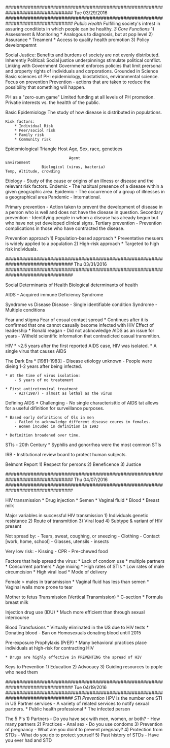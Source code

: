 ################################################################################
Tue 03/29/2016
################################################################################
*Public Health*
    Fulfilling society's intrest in assuring conditiots in which people can be healthy.
    _3 Core Functions_
        1) Assessment & Monitoring 
            * Analogous to diagnosis, but at pop level
        2) Assurance
            * Treament
            * Access to quality health promotion
        3) Policy develompemnt

Social Justice:
    Benefits and burdens of society are not evenly distributed.
Inherently Political:
    Social justice underpinnings stimulate political conflict.
Linking with Government
    Government enforces policies that limit prersonal and property rights of individuals and corporations.
Grounded in Science
    Basic sciences of PH: epidemiology, biostatistics, environmental science.
Focus on prevention
    Prevention - actions that are taken to reduce the possibility that something will happen.

PH as a "zero-sum game"
    Limited funding at all levels of PH promotion.
    Privatie interests vs. the healtth of the public.

Basic Epidemiology
    The study of how disease is distributed in populations.

    Risk factors:
        * Individual Risk
        * Peer/sociol risk
        * Family risk
        * Community risk


Epidemiological Triangle
                                                        Host
                                            Age, Sex, race, genetices



                                Agent                                          Environment
                    Biologicol (virus, bacteria)                         Temp, Altitude, crowding

Etiology    - Study of the cause or origins of an illness or disease and the relevant risk factors.
Endemic     - The habitual presence of a disease within a given geographic area. 
Epidemic    - The occurrence of a group of illnesses in a geographical area
Pandemic    - International.

Primary prevention     - Action taken to prevent the development of disease in a person who is well and does not have the disease in question.
Secondary prevention    - Identifying people in whom a disease has already begun but who have not yet developed clinical signs.
Tertiary prevention     - Prevention complications in those who have contracted the disease. 

Prevention approach
    1) Population-based approach
        * Preventative mesuers is widely applied to a population
    2) High-risk approach 
        * Targeted to high risk individuals.

################################################################################
Thu 03/31/2016
################################################################################

Social Determinants of Health
Biological determinants of health   

AIDS - Acquired immune Deficiency Syndrome

Syndrome vs Disease
    Disease     - Single identifiable condition
    Syndrome    - Multiple conditions

Fear and stigma
    Fear of cosual contact spread
        * Continues after it is confirmed that one cannot casually become infected with HIV
    Effect of leadership
        * Ronald reagan
            - Did not acknowledge AIDS as an issue for years
            - Witheld scientific information that contradicted casual transmition.

HIV
    * ~2.5 years after the first reported AIDS case, HIV was isolated.
    * A single virus that causes AIDS

The Dark Era
    * [1981-1983]
        - Disease etiology unknown
        - People were dieing 1-2 years after being infected.

    * At the time of virus isolation:
        - 5 years of no treatement

    * First antiretroviral treatment
        - AZT(1987) - almost as lethal as the virus

Defining AIDS
    * Challenging
        - No single characteristtic of AIDS tat allows for a useful difinition for surveillance purposes.

    * Based early definitions of Ols in men
        - Failed to acknowledge different disease coures in females.
        - Women incuded in definition in 1993
    
    * Definition broadened over time.

STIs - 20th Century
    * Syphilis and gonorrhea were the most common STIs

IRB - Institutional review board to protect human subjects.

Belmont Report
    1) Respect for persons
    2) Beneficence
    3) Justice

################################################################################
Thu 04/07/2016
################################################################################

HIV transmission
    * Drug injection
    * Semen
    * Vaginal fluid
    * Blood
    * Breast milk

Major variables in successful HIV transmission
    1) Individuals genetic resistance
    2) Route of transmittion
    3) Viral load
    4) Subtype & variant of HIV present

Not spread by:
    - Tears, sweat, coughing, or sneezing
    - Clothing
    - Contact [work, home, school]
    - Glasses, utensils
    - insects

Very low risk:
    - Kissing
    - CPR
    - Pre-chewed food

Factors that help spread the virus:
    * Lack of condom use
    * multiple partners
    * Concurrent partners
    * Age mixing
    * High rates of STIs
    * Low rates of male circumcision
    * High viral load
    * Mode of delivery

Female > males in transmission
    * Vaginal fluid has less than semen
    * Vaginal walls more prone to tear

Mother to fetus Transmission (Vertical Transmission)
    * C-section 
    * Formula breast milk

Injection drug use (IDU)
    * Much more efficient than through sexual intercourse

Blood Transfusions
    * Virtually eliminated in the US due to HIV tests
    * Donating blood 
        - Ban on Homosexuals donating blood untill 2015

Pre-exposure Prophylaxis (PrEP)
    * Many behavioral practices place individuals at high-risk for contracting HIV

    * Drugs are highly effective in PREVENTING the spread of HIV

Keys to Prevention
    1) Education
    2) Advocacy
    3) Guiding resources to pople who need them


################################################################################
Tue 04/19/2016
################################################################################
*STI Prevention*
    HPV is the number one STI in US
Partner services - A variety of related services to notify sexual partners.
    * Public health professional
    * The infected person

The 5 P's
    1) Partners
        - Do you have sex with men, women, or both?
        - How many partners
    2) Practices
        - Anal sex
        - Do you use condoms
    3) Prevention of pregnancy
        - What are you doint to prevent pregnacy?
    4) Protection from STDs
        - What do you do to protect yourself
    5) Past history of STDs
        - Have you ever had and STD



